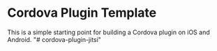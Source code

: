 Cordova Plugin Template
======

This is a simple starting point for building a Cordova plugin on iOS and Android.
"# cordova-plugin-jitsi" 
